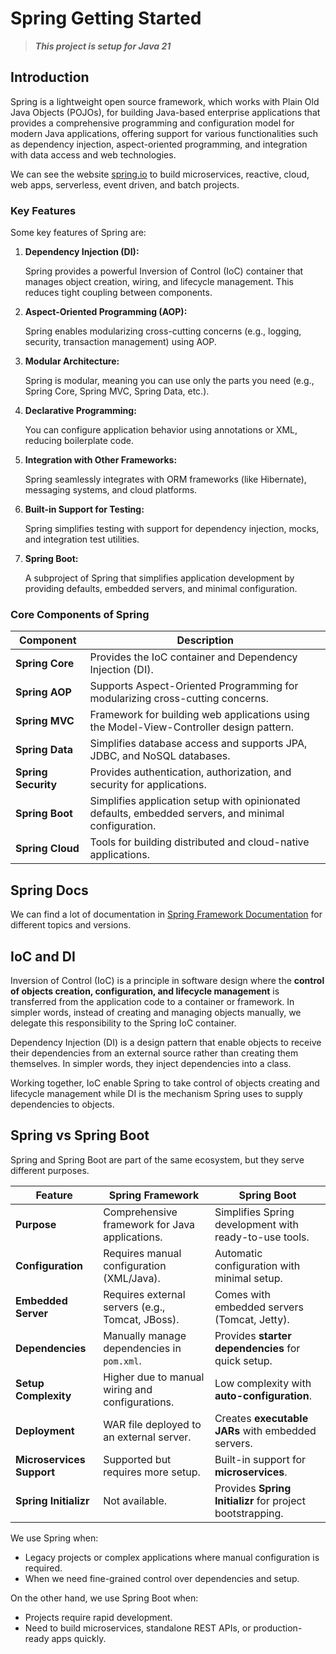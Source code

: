 # Spring Getting Started

> ***This project is setup for Java 21***

## Introduction

Spring is a lightweight open source framework, which works with Plain Old Java Objects (POJOs), for building Java-based enterprise applications that provides a comprehensive programming and configuration model for modern Java applications, offering support for various functionalities such as dependency injection, aspect-oriented programming, and integration with data access and web technologies.

We can see the website [spring.io](https://markdownlivepreview.com/) to build microservices, reactive, cloud, web apps, serverless, event driven, and batch projects.

### Key Features

Some key features of Spring are: 

1. **Dependency Injection (DI):**

   Spring provides a powerful Inversion of Control (IoC) container that manages object creation, wiring, and lifecycle management. This reduces tight coupling between components.

2. **Aspect-Oriented Programming (AOP):**

   Spring enables modularizing cross-cutting concerns (e.g., logging, security, transaction management) using AOP.

3. **Modular Architecture:**

   Spring is modular, meaning you can use only the parts you need (e.g., Spring Core, Spring MVC, Spring Data, etc.).

4. **Declarative Programming:**

   You can configure application behavior using annotations or XML, reducing boilerplate code.

5. **Integration with Other Frameworks:**

   Spring seamlessly integrates with ORM frameworks (like Hibernate), messaging systems, and cloud platforms.

6. **Built-in Support for Testing:**

   Spring simplifies testing with support for dependency injection, mocks, and integration test utilities.

7. **Spring Boot:**

   A subproject of Spring that simplifies application development by providing defaults, embedded servers, and minimal configuration.

### Core Components of Spring
| **Component**       | **Description**                                                                                      |
|---------------------|------------------------------------------------------------------------------------------------------|
| **Spring Core**     | Provides the IoC container and Dependency Injection (DI).                                            |
| **Spring AOP**      | Supports Aspect-Oriented Programming for modularizing cross-cutting concerns.                        |
| **Spring MVC**      | Framework for building web applications using the Model-View-Controller design pattern.              |
| **Spring Data**     | Simplifies database access and supports JPA, JDBC, and NoSQL databases.                              |
| **Spring Security** | Provides authentication, authorization, and security for applications.                               |
| **Spring Boot**     | Simplifies application setup with opinionated defaults, embedded servers, and minimal configuration. |
| **Spring Cloud**    | Tools for building distributed and cloud-native applications.                                        |

## Spring Docs

We can find a lot of documentation in [Spring Framework Documentation](https://docs.spring.io/spring-framework/reference/index.html) for different topics and versions.

## IoC and DI
Inversion of Control (IoC) is a principle in software design where the **control of objects creation, configuration, and lifecycle management** is transferred from the application code to a container or framework. In simpler words, instead of creating and managing objects manually, we delegate this responsibility to the Spring IoC container.

Dependency Injection (DI) is a design pattern that enable objects to receive their dependencies from an external source rather than creating them themselves. In simpler words, they inject dependencies into a class.

Working together, IoC enable Spring to take control of objects creating and lifecycle management while DI is the mechanism Spring uses to supply dependencies to objects.

## Spring vs Spring Boot
Spring and Spring Boot are part of the same ecosystem, but they serve different purposes.

| **Feature**               | **Spring Framework**                                 | **Spring Boot**                                   |
|---------------------------|------------------------------------------------------|-------------------------------------------------|
| **Purpose**               | Comprehensive framework for Java applications.       | Simplifies Spring development with ready-to-use tools. |
| **Configuration**         | Requires manual configuration (XML/Java).            | Automatic configuration with minimal setup.     |
| **Embedded Server**       | Requires external servers (e.g., Tomcat, JBoss).     | Comes with embedded servers (Tomcat, Jetty).    |
| **Dependencies**          | Manually manage dependencies in `pom.xml`.           | Provides **starter dependencies** for quick setup. |
| **Setup Complexity**      | Higher due to manual wiring and configurations.      | Low complexity with **auto-configuration**.     |
| **Deployment**            | WAR file deployed to an external server.             | Creates **executable JARs** with embedded servers. |
| **Microservices Support** | Supported but requires more setup.                   | Built-in support for **microservices**.         |
| **Spring Initializr**     | Not available.                                       | Provides **Spring Initializr** for project bootstrapping. |

We use Spring when:
* Legacy projects or complex applications where manual configuration is required.
* When we need fine-grained control over dependencies and setup.

On the other hand, we use Spring Boot when:
* Projects require rapid development.
* Need to build microservices, standalone REST APIs, or production-ready apps quickly.